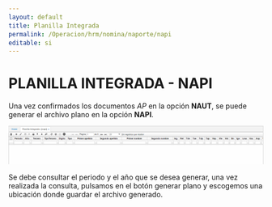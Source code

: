 ```yaml
---
layout: default
title: Planilla Integrada
permalink: /Operacion/hrm/nomina/naporte/napi
editable: si
---
```


# PLANILLA INTEGRADA - NAPI


Una vez confirmados los documentos _AP_ en la opción **NAUT**, se puede generar el archivo plano en la opción **NAPI**.


![](napi1.png)


Se debe consultar el periodo y el año que se desea generar, una vez realizada la consulta, pulsamos en el botón generar plano y escogemos una ubicación donde guardar el archivo generado.





